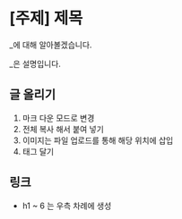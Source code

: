 # [주제] 제목

_에 대해 알아볼겠습니다.

_은 설명입니다.



## 글 올리기

1. 마크 다운 모드로 변경
2. 전체 복사 해서 붙여 넣기
3. 이미지는 파일 업로드를 통해 해당 위치에 삽입
4. 태그 달기



## 링크

* h1 ~ 6 는 우측 차례에 생성


